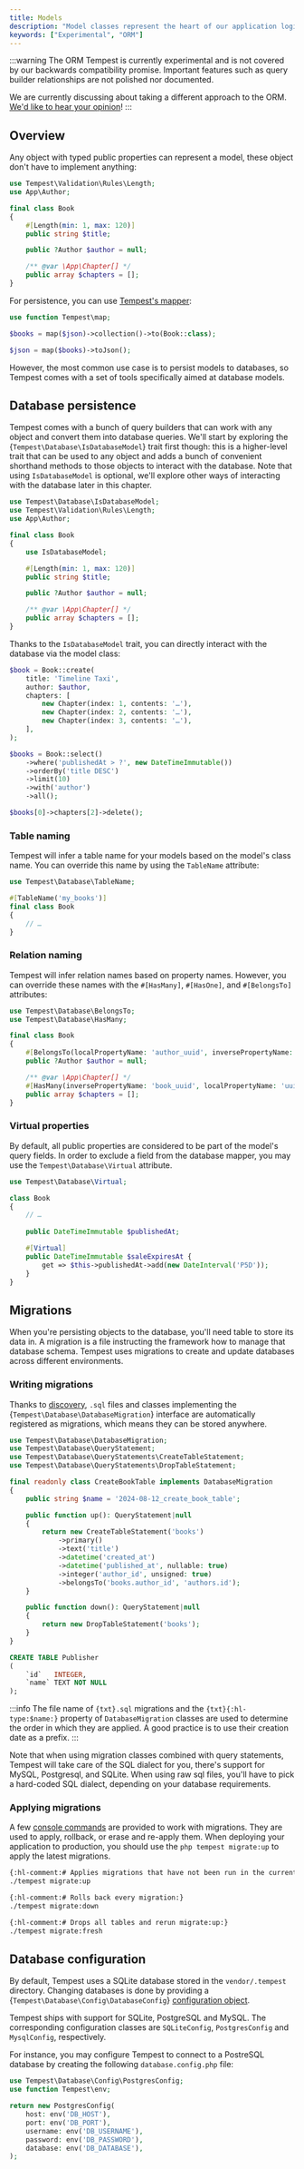 ```yaml
---
title: Models
description: "Model classes represent the heart of our application logic. Tempest provides a powerful way of persisting model data."
keywords: ["Experimental", "ORM"]
---
```


:::warning
The ORM Tempest is currently experimental and is not covered by our backwards compatibility promise. Important features such as query builder relationships are not polished nor documented.

We are currently discussing about taking a different approach to the ORM. [We'd like to hear your opinion](https://github.com/tempestphp/tempest-framework/issues/1074)!
:::

## Overview

Any object with typed public properties can represent a model, these object don't have to implement anything:

```php app/Book.php
use Tempest\Validation\Rules\Length;
use App\Author;

final class Book
{
    #[Length(min: 1, max: 120)]
    public string $title;

    public ?Author $author = null;

    /** @var \App\Chapter[] */
    public array $chapters = [];
}
```

For persistence, you can use [Tempest's mapper](/main/tempest-in-depth/mapper):

```php
use function Tempest\map;

$books = map($json)->collection()->to(Book::class);

$json = map($books)->toJson();
```

However, the most common use case is to persist models to databases, so Tempest comes with a set of tools specifically aimed at database models.

## Database persistence

Tempest comes with a bunch of query builders that can work with any object and convert them into database queries. We'll start by exploring the {`Tempest\Database\IsDatabaseModel`} trait first though: this is a higher-level trait that can be used to any object and adds a bunch of convenient shorthand methods to those objects to interact with the database. Note that using `IsDatabaseModel` is optional, we'll explore other ways of interacting with the database later in this chapter. 

```php
use Tempest\Database\IsDatabaseModel;
use Tempest\Validation\Rules\Length;
use App\Author;

final class Book
{
    use IsDatabaseModel;

    #[Length(min: 1, max: 120)]
    public string $title;

    public ?Author $author = null;

    /** @var \App\Chapter[] */
    public array $chapters = [];
}
```

Thanks to the `IsDatabaseModel` trait, you can directly interact with the database via the model class:

```php
$book = Book::create(
    title: 'Timeline Taxi',
    author: $author,
    chapters: [
        new Chapter(index: 1, contents: '…'),
        new Chapter(index: 2, contents: '…'),
        new Chapter(index: 3, contents: '…'),
    ],
);

$books = Book::select()
    ->where('publishedAt > ?', new DateTimeImmutable())
    ->orderBy('title DESC')
    ->limit(10)
    ->with('author')
    ->all();

$books[0]->chapters[2]->delete();
```

### Table naming

Tempest will infer a table name for your models based on the model's class name. You can override this name by using the `TableName` attribute:

```php
use Tempest\Database\TableName;

#[TableName('my_books')]
final class Book
{
    // …
}
```

### Relation naming

Tempest will infer relation names based on property names. However, you can override these names with the `#[HasMany]`, `#[HasOne]`, and `#[BelongsTo]` attributes:

```php
use Tempest\Database\BelongsTo;
use Tempest\Database\HasMany;

final class Book
{
    #[BelongsTo(localPropertyName: 'author_uuid', inversePropertyName: 'uuid')]
    public ?Author $author = null;

    /** @var \App\Chapter[] */
    #[HasMany(inversePropertyName: 'book_uuid', localPropertyName: 'uuid')]
    public array $chapters = [];
}
```

### Virtual properties

By default, all public properties are considered to be part of the model's query fields. In order to exclude a field from the database mapper, you may use the `Tempest\Database\Virtual` attribute.

```php
use Tempest\Database\Virtual;

class Book
{
    // …
    
    public DateTimeImmutable $publishedAt;

    #[Virtual]
    public DateTimeImmutable $saleExpiresAt {
        get => $this->publishedAt->add(new DateInterval('P5D'));
    }
}
```


## Migrations

When you're persisting objects to the database, you'll need table to store its data in. A migration is a file instructing the framework how to manage that database schema. Tempest uses migrations to create and update databases across different environments.

### Writing migrations

Thanks to [discovery](../4-internals/02-discovery), `.sql` files and classes implementing the {`Tempest\Database\DatabaseMigration`} interface are automatically registered as migrations, which means they can be stored anywhere.

```php app/CreateBookTable.php
use Tempest\Database\DatabaseMigration;
use Tempest\Database\QueryStatement;
use Tempest\Database\QueryStatements\CreateTableStatement;
use Tempest\Database\QueryStatements\DropTableStatement;

final readonly class CreateBookTable implements DatabaseMigration
{
    public string $name = '2024-08-12_create_book_table';

    public function up(): QueryStatement|null
    {
        return new CreateTableStatement('books')
            ->primary()
            ->text('title')
            ->datetime('created_at')
            ->datetime('published_at', nullable: true)
            ->integer('author_id', unsigned: true)
            ->belongsTo('books.author_id', 'authors.id');
    }

    public function down(): QueryStatement|null
    {
        return new DropTableStatement('books');
    }
}
```

```sql app/2025-01-01_create_publisher_table.sql
CREATE TABLE Publisher
(
    `id`   INTEGER,
    `name` TEXT NOT NULL
);
```

:::info
The file name of `{txt}.sql` migrations and the `{txt}{:hl-type:$name:}` property of `DatabaseMigration` classes are used to determine the order in which they are applied. A good practice is to use their creation date as a prefix.
:::

Note that when using migration classes combined with query statements, Tempest will take care of the SQL dialect for you, there's support for MySQL, Postgresql, and SQLite. When using raw sql files, you'll have to pick a hard-coded SQL dialect, depending on your database requirements.

### Applying migrations

A few [console commands](../3-console/02-building-console-commands) are provided to work with migrations. They are used to apply, rollback, or erase and re-apply them. When deploying your application to production, you should use the `php tempest migrate:up` to apply the latest migrations.

```sh
{:hl-comment:# Applies migrations that have not been run in the current environment:}
./tempest migrate:up

{:hl-comment:# Rolls back every migration:}
./tempest migrate:down

{:hl-comment:# Drops all tables and rerun migrate:up:}
./tempest migrate:fresh
```

## Database configuration

By default, Tempest uses a SQLite database stored in the `vendor/.tempest` directory. Changing databases is done by providing a {`Tempest\Database\Config\DatabaseConfig`} [configuration object](./06-configuration).

Tempest ships with support for SQLite, PostgreSQL and MySQL. The corresponding configuration classes are `SQLiteConfig`, `PostgresConfig` and `MysqlConfig`, respectively.

For instance, you may configure Tempest to connect to a PostreSQL database by creating the following `database.config.php` file:

```php src/database.config.php
use Tempest\Database\Config\PostgresConfig;
use function Tempest\env;

return new PostgresConfig(
    host: env('DB_HOST'),
    port: env('DB_PORT'),
    username: env('DB_USERNAME'),
    password: env('DB_PASSWORD'),
    database: env('DB_DATABASE'),
);
```